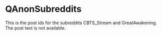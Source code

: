 # QAnonSubreddits
This is the post ids for the subreddits CBTS_Stream and GreatAwakening. The post text is not available.
